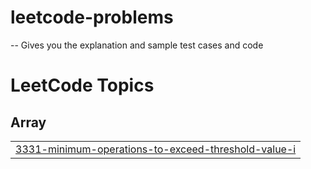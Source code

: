 # leetcode-problems
 -- Gives you the explanation and sample test cases and code

<!---LeetCode Topics Start-->
# LeetCode Topics
## Array
|  |
| ------- |
| [3331-minimum-operations-to-exceed-threshold-value-i](https://github.com/saisuryavinay/leetcode-problems/tree/master/3331-minimum-operations-to-exceed-threshold-value-i) |
<!---LeetCode Topics End-->